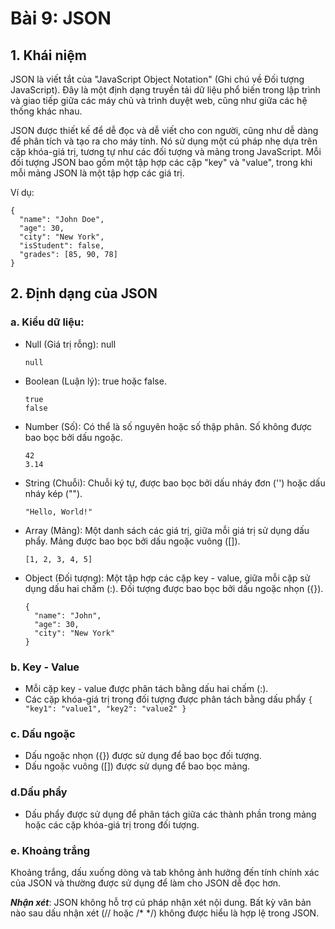 # Bài 9: JSON
## 1. Khái niệm

JSON là viết tắt của "JavaScript Object Notation" (Ghi chú về Đối tượng JavaScript). Đây là một định dạng truyền tải dữ liệu phổ biến trong lập trình và giao tiếp giữa các máy chủ và trình duyệt web, cũng như giữa các hệ thống khác nhau.

JSON được thiết kế để dễ đọc và dễ viết cho con người, cũng như dễ dàng để phân tích và tạo ra cho máy tính. Nó sử dụng một cú pháp nhẹ dựa trên cặp khóa-giá trị, tương tự như các đối tượng và mảng trong JavaScript. Mỗi đối tượng JSON bao gồm một tập hợp các cặp "key" và "value", trong khi mỗi mảng JSON là một tập hợp các giá trị.

Ví dụ:
```
{
  "name": "John Doe",
  "age": 30,
  "city": "New York",
  "isStudent": false,
  "grades": [85, 90, 78]
}
```

## 2. Định dạng của JSON
### a. Kiểu dữ liệu:
- Null (Giá trị rỗng): null

  ```null```

- Boolean (Luận lý): true hoặc false.
  ```
  true
  false
  ```
- Number (Số): Có thể là số nguyên hoặc số thập phân. Số không được bao bọc bởi dấu ngoặc.
  ```
  42
  3.14
  ```
- String (Chuỗi): Chuỗi ký tự, được bao bọc bởi dấu nháy đơn ('') hoặc dấu nháy kép ("").

  ```"Hello, World!"```

- Array (Mảng): Một danh sách các giá trị, giữa mỗi giá trị sử dụng dấu phẩy. Mảng được bao bọc bởi dấu ngoặc vuông ([]).

  ```[1, 2, 3, 4, 5]```

- Object (Đối tượng): Một tập hợp các cặp key - value, giữa mỗi cặp sử dụng dấu hai chấm (:). Đối tượng được bao bọc bởi dấu ngoặc nhọn ({}).
  ```
  {
    "name": "John",
    "age": 30,
    "city": "New York"
  }
  ```

### b. Key - Value
- Mỗi cặp key - value được phân tách bằng dấu hai chấm (:).
- Các cặp khóa-giá trị trong đối tượng được phân tách bằng dấu phẩy
  ```{ "key1": "value1", "key2": "value2" }```
### c. Dấu ngoặc
- Dấu ngoặc nhọn ({}) được sử dụng để bao bọc đối tượng.
- Dấu ngoặc vuông ([]) được sử dụng để bao bọc mảng.
### d.Dấu phẩy
- Dấu phẩy được sử dụng để phân tách giữa các thành phần trong mảng hoặc các cặp khóa-giá trị trong đối tượng.
### e. Khoảng trắng
Khoảng trắng, dấu xuống dòng và tab không ảnh hưởng đến tính chính xác của JSON và thường được sử dụng để làm cho JSON dễ đọc hơn.

***Nhận xét***: JSON không hỗ trợ cú pháp nhận xét nội dung. Bất kỳ văn bản nào sau dấu nhận xét (// hoặc /* */) không được hiểu là hợp lệ trong JSON.
